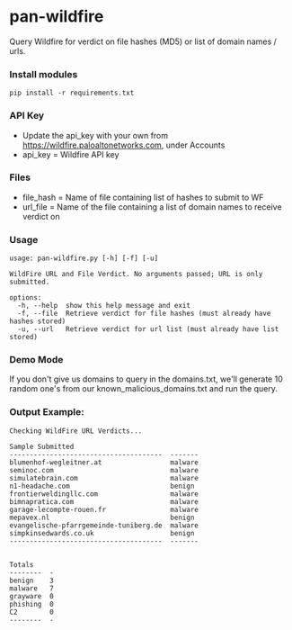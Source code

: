 # pan-wildfire
Query Wildfire for verdict on file hashes (MD5) or list of domain names / urls.

### Install modules
```pip install -r requirements.txt```

### API Key
- Update the api_key with your own from https://wildfire.paloaltonetworks.com, under Accounts
- api_key = Wildfire API key

### Files
- file_hash = Name of file containing list of hashes to submit to WF
- url_file = Name of the file containing a list of domain names to receive verdict on

### Usage
```
usage: pan-wildfire.py [-h] [-f] [-u]

WildFire URL and File Verdict. No arguments passed; URL is only submitted.

options:
  -h, --help  show this help message and exit
  -f, --file  Retrieve verdict for file hashes (must already have hashes stored)
  -u, --url   Retrieve verdict for url list (must already have list stored)
```

### Demo Mode
If you don't give us domains to query in the domains.txt, we'll generate 10 random one's from
our known_malicious_domains.txt and run the query.

### Output Example:
```
Checking WildFire URL Verdicts...

Sample Submitted
--------------------------------------  -------
blumenhof-wegleitner.at                 malware
seminoc.com                             malware
simulatebrain.com                       malware
n1-headache.com                         benign
frontierweldingllc.com                  malware
bimnapratica.com                        malware
garage-lecompte-rouen.fr                malware
mepavex.nl                              benign
evangelische-pfarrgemeinde-tuniberg.de  malware
simpkinsedwards.co.uk                   benign
--------------------------------------  -------


Totals
--------  -
benign    3
malware   7
grayware  0
phishing  0
C2        0
--------  -
```
